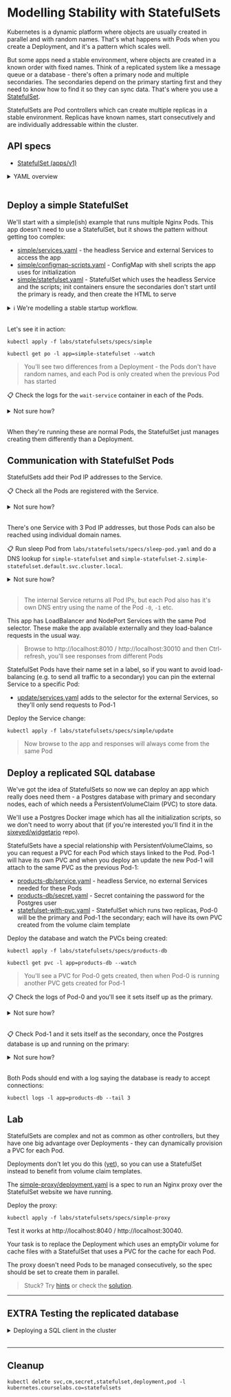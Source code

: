 # Modelling Stability with StatefulSets

Kubernetes is a dynamic platform where objects are usually created in parallel and with random names. That's what happens with Pods when you create a Deployment, and it's a pattern which scales well.

But some apps need a stable environment, where objects are created in a known order with fixed names. Think of a replicated system like a message queue or a database - there's often a primary node and multiple secondaries. The secondaries depend on the primary starting first and they need to know how to find it so they can sync data. That's where you use a [StatefulSet](https://kubernetes.io/docs/concepts/workloads/controllers/statefulset/).

StatefulSets are Pod controllers which can create multiple replicas in a stable environment. Replicas have known names, start consecutively and are individually addressable within the cluster.

## API specs

- [StatefulSet (apps/v1)](https://kubernetes.io/docs/reference/generated/kubernetes-api/v1.20/#statefulset-v1-apps)

<details>
  <summary>YAML overview</summary>

The spec is similar to Deployments - metadata, a selector and a template for the Pod spec - but with one important addition:

```
apiVersion: apps/v1
kind: StatefulSet
metadata:
  name: simple-statefulset
spec:
  selector:
    matchLabels:
      app: simple-statefulset
  serviceName: simple-statefulset
  replicas: 3
  template:
    # Pod spec
```

* `selector` - labels to identify Pods owned by the StatefulSet
* `replicas` - number of Pods, which will be managed in-order
* `serviceName` - name of a Service which provides network access to Pods

Services are decoupled from other Pod controllers, but a Service is **required** for each StatefulSet. The Service uses a special setup with no ClusterIP:

```
apiVersion: v1
kind: Service
metadata:
  name: simple-statefulset
spec:
  ports:
    - port: 8010
      targetPort: 80
  selector:
    app: simple-statefulset
  clusterIP: None
```

* `selector` - matches the Pod labels
* `clusterIP` - using `None` is required for StatefulSets

The StatefulSet has a link to the Service because it manages the Service endpoints. Each Pod has its IP address added to the Service **and** a separate DNS name is created for each Pod.

</details><br/>

## Deploy a simple StatefulSet

We'll start with a simple(ish) example that runs multiple Nginx Pods. This app doesn't need to use a StatefulSet, but it shows the pattern without getting too complex:

- [simple/services.yaml](specs/simple/services.yaml) - the headless Service and external Services to access the app
- [simple/configmap-scripts.yaml](specs/simple/configmap-scripts.yaml) - ConfigMap with shell scripts the app uses for initialization
- [simple/statefulset.yaml](specs/simple/statefulset.yaml) - StatefulSet which uses the headless Service and the scripts; init containers ensure the secondaries don't start until the primary is ready, and then create the HTML to serve

<details>
  <summary>ℹ We're modelling a stable startup workflow.</summary>

* Pod 0 starts, the first script runs confirming this Pod is the primary, then the second script runs and creates the HTML; then the app container runs, ready to serve the page
* Pod 1 starts, the first script runs and checks the DNS entry for Pod 0 - if it doesn't exist, then the primary isn't ready so the script waits. When the primary comes online, the next script writes HTML and the app starts.
* Pod 2 starts - same process as Pod 1.

</details><br/>

Let's see it in action:

```
kubectl apply -f labs/statefulsets/specs/simple

kubectl get po -l app=simple-statefulset --watch
```

> You'll see two differences from a Deployment - the Pods don't have random names, and each Pod is only created when the previous Pod has started

📋 Check the logs for the `wait-service` container in each of the Pods.

<details>
  <summary>Not sure how?</summary>

In Pods with multiple containers, you can view the logs for specific containers with the `-c` flag. These logs will show the startup workflow:

```
kubectl logs simple-statefulset-0 -c wait-service

kubectl logs simple-statefulset-1 -c wait-service
```

> Pod-0 knows it is the primary, because its has the expected `-0` hostname; Pod 1 knows it is a secondary because it doesn't have that hostname

</details><br/>

When they're running these are normal Pods, the StatefulSet just manages creating them differently than a Deployment.

## Communication with StatefulSet Pods

StatefulSets add their Pod IP addresses to the Service.

📋 Check all the Pods are registered with the Service.

<details>
  <summary>Not sure how?</summary>

```
kubectl get endpoints simple-statefulset
```

</details><br/>

There's one Service with 3 Pod IP addresses, but those Pods can also be  reached using individual domain names.

📋 Run sleep Pod from `labs/statefulsets/specs/sleep-pod.yaml` and do a DNS lookup for `simple-statefulset` and `simple-statefulset-2.simple-statefulset.default.svc.cluster.local`.

<details>
  <summary>Not sure how?</summary>

```
kubectl apply -f labs/statefulsets/specs/sleep-pod.yaml

kubectl exec sleep -- nslookup simple-statefulset

kubectl exec sleep -- nslookup simple-statefulset-2.simple-statefulset.default.svc.cluster.local
```

</details><br/>

> The internal Service returns all Pod IPs, but each Pod also has it's own DNS entry using the name of the Pod `-0`, `-1` etc.

This app has LoadBalancer and NodePort Services with the same Pod selector. These make the app available externally and they load-balance requests in the usual way.

> Browse to http://localhost:8010 / http://localhost:30010 and then Ctrl-refresh, you'll see responses from different Pods

StatefulSet Pods have their name set in a label, so if you want to avoid load-balancing (e.g. to send all traffic to a secondary) you can pin the external Service to a specific Pod:

- [update/services.yaml](specs/simple/update/services.yaml) adds to the selector for the external Services, so they'll only send requests to Pod-1

Deploy the Service change:

```
kubectl apply -f labs/statefulsets/specs/simple/update
```

> Now browse to the app and responses will always come from the same Pod

## Deploy a replicated SQL database

We've got the idea of StatefulSets so now we can deploy an app which really does need them - a Postgres database with primary and secondary nodes, each of which needs a PersistentVolumeClaim (PVC) to store data.

We'll use a Postgres Docker image which has all the initialization scripts, so we don't need to worry about that (if you're interested you'll find it in the [sixeyed/widgetario](https://github.com/sixeyed/widgetario/tree/main/src/db/postgres-replicated) repo).

StatefulSets have a special relationship with PersistentVolumeClaims, so you can request a PVC for each Pod which stays linked to the Pod. Pod-1 will have its own PVC and when you deploy an update the new Pod-1 will attach to the same PVC as the previous Pod-1:

- [products-db/service.yaml](specs/products-db/service.yaml) - headless Service, no external Services needed for these Pods
- [products-db/secret.yaml](specs/products-db/secret.yaml) - Secret containing the password for the Postgres user
- [statefulset-with-pvc.yaml](specs/products-db/statefulset-with-pvc.yaml) - StatefulSet which runs two replicas, Pod-0 will be the primary and Pod-1 the secondary; each will have its own PVC created from the volume claim template

Deploy the database and watch the PVCs being created:

```
kubectl apply -f labs/statefulsets/specs/products-db

kubectl get pvc -l app=products-db --watch
```

> You'll see a PVC for Pod-0 gets created, then when Pod-0 is running another PVC gets created for Pod-1

📋 Check the logs of Pod-0 and you'll see it sets itself up as the primary.

<details>
  <summary>Not sure how?</summary>

```
# Ctrl-C to exit the watch

kubectl logs products-db-0
```

</details><br/>

📋 Check Pod-1 and it sets itself as the secondary, once the Postgres database is up and running on the primary:

<details>
  <summary>Not sure how?</summary>

```
kubectl logs products-db-1
```

</details><br/>

Both Pods should end with a log saying the database is ready to accept connections:

```
kubectl logs -l app=products-db --tail 3
```

## Lab

StatefulSets are complex and not as common as other controllers, but they have one big advantage over Deployments - they can dynamically provision a PVC for each Pod.

Deployments don't let you do this ([yet](https://kubernetes.io/docs/concepts/storage/ephemeral-volumes/#generic-ephemeral-volumes)), so you can use a StatefulSet instead to benefit from volume claim templates.

The [simple-proxy/deployment.yaml](specs/simple-proxy/deployment.yaml) is a spec to run an Nginx proxy over the StatefulSet website we have running.

Deploy the proxy:

```
kubectl apply -f labs/statefulsets/specs/simple-proxy
```

Test it works at http://localhost:8040 / http://localhost:30040.

Your task is to replace the Deployment which uses an emptyDir volume for cache files with a StatefulSet that uses a PVC for the cache for each Pod. 

The proxy doesn't need Pods to be managed consecutively, so the spec should be set to create them in parallel.

> Stuck? Try [hints](hints.md) or check the [solution](solution.md).

___


## **EXTRA** Testing the replicated database

<details>
  <summary>Deploying a SQL client in the cluster</summary>

You may run a SQL database in your test clusters. You don't want it to be publicly available but you do want to be able to connect and run queries. [Running a SQL Client in Kubernetes](statefulsets-sql-client.md) walks you through that.

</details><br/>

___

## Cleanup

```
kubectl delete svc,cm,secret,statefulset,deployment,pod -l kubernetes.courselabs.co=statefulsets
```